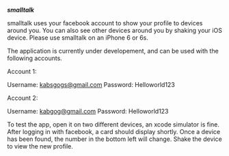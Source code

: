 ***smalltalk***

smalltalk uses your facebook account to show your profile
to devices around you. You can also see other devices around
you by shaking your iOS device. Please use smalltalk on an iPhone 6 or 6s.


The application is currently under developement, and can
be used with the following accounts.

Account 1:

Username: kabsgogs@gmail.com
Password: Helloworld123

Account 2: 

Username: kabgog@gmail.com
Password: Helloworld123


To test the app, open it on two different devices, an 
xcode simulator is fine. After logging in with facebook,
a card should display shortly. Once a device has been found,
the number in the bottom left will change. Shake the device 
to view the new profile.





